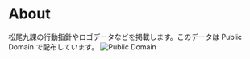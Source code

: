 # About
松尾九課の行動指針やロゴデータなどを掲載します。このデータは Public Domain で配布しています。
![Public Domain](http://i.creativecommons.org/p/mark/1.0/88x31.png)
